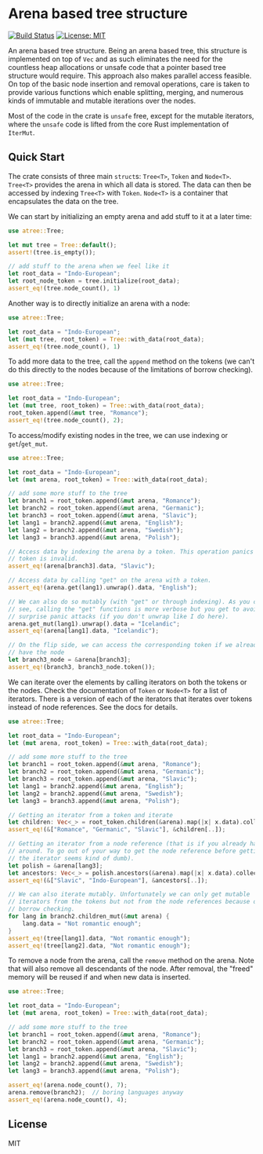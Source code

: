 # Arena based tree structure

[![Build Status](https://travis-ci.com/macthecadillac/atree.svg?branch=master)](https://travis-ci.com/macthecadillac/atree)
[![License: MIT](https://img.shields.io/badge/License-MIT-yellow.svg)](https://opensource.org/licenses/MIT)

An arena based tree structure. Being an arena based tree, this structure is
implemented on top of `Vec` and as such eliminates the need for the countless
heap allocations or unsafe code that a pointer based tree structure would
require. This approach also makes parallel access feasible.  On top of the basic
node insertion and removal operations, care is taken to provide various
functions which enable splitting, merging, and numerous kinds of immutable and
mutable iterations over the nodes.

Most of the code in the crate is `unsafe` free, except for the mutable
iterators, where the `unsafe` code is lifted from the core Rust
implementation of `IterMut`.

## Quick Start

The crate consists of three main `struct`s: `Tree<T>`, `Token` and
`Node<T>`. `Tree<T>` provides the arena in which all data is stored.
The data can then be accessed by indexing `Tree<T>` with `Token`. `Node<T>`
is a container that encapsulates the data on the tree.

We can start by initializing an empty arena and add stuff to it at a later
time:
```rust
use atree::Tree;

let mut tree = Tree::default();
assert!(tree.is_empty());

// add stuff to the arena when we feel like it
let root_data = "Indo-European";
let root_node_token = tree.initialize(root_data);
assert_eq!(tree.node_count(), 1)
```

Another way is to directly initialize an arena with a node:
```rust
use atree::Tree;

let root_data = "Indo-European";
let (mut tree, root_token) = Tree::with_data(root_data);
assert_eq!(tree.node_count(), 1)
```

To add more data to the tree, call the `append` method on the tokens (we
can't do this directly to the nodes because of the limitations of borrow
checking).
```rust
use atree::Tree;

let root_data = "Indo-European";
let (mut tree, root_token) = Tree::with_data(root_data);
root_token.append(&mut tree, "Romance");
assert_eq!(tree.node_count(), 2);
```

To access/modify existing nodes in the tree, we can use indexing or
`get`/`get_mut`.
```rust
use atree::Tree;

let root_data = "Indo-European";
let (mut arena, root_token) = Tree::with_data(root_data);

// add some more stuff to the tree
let branch1 = root_token.append(&mut arena, "Romance");
let branch2 = root_token.append(&mut arena, "Germanic");
let branch3 = root_token.append(&mut arena, "Slavic");
let lang1 = branch2.append(&mut arena, "English");
let lang2 = branch2.append(&mut arena, "Swedish");
let lang3 = branch3.append(&mut arena, "Polish");

// Access data by indexing the arena by a token. This operation panics if the
// token is invalid.
assert_eq!(arena[branch3].data, "Slavic");

// Access data by calling "get" on the arena with a token.
assert_eq!(arena.get(lang1).unwrap().data, "English");

// We can also do so mutably (with "get" or through indexing). As you can
// see, calling the "get" functions is more verbose but you get to avoid
// surprise panic attacks (if you don't unwrap like I do here).
arena.get_mut(lang1).unwrap().data = "Icelandic";
assert_eq!(arena[lang1].data, "Icelandic");

// On the flip side, we can access the corresponding token if we already
// have the node
let branch3_node = &arena[branch3];
assert_eq!(branch3, branch3_node.token());
```

We can iterate over the elements by calling iterators on both the tokens
or the nodes. Check the documentation of `Token` or `Node<T>` for a list
of iterators. There is a version of each of the iterators that iterates
over tokens instead of node references. See the docs for details.
```rust
use atree::Tree;

let root_data = "Indo-European";
let (mut arena, root_token) = Tree::with_data(root_data);

// add some more stuff to the tree
let branch1 = root_token.append(&mut arena, "Romance");
let branch2 = root_token.append(&mut arena, "Germanic");
let branch3 = root_token.append(&mut arena, "Slavic");
let lang1 = branch2.append(&mut arena, "English");
let lang2 = branch2.append(&mut arena, "Swedish");
let lang3 = branch3.append(&mut arena, "Polish");

// Getting an iterator from a token and iterate
let children: Vec<_> = root_token.children(&arena).map(|x| x.data).collect();
assert_eq!(&["Romance", "Germanic", "Slavic"], &children[..]);

// Getting an iterator from a node reference (that is if you already have it
// around. To go out of your way to get the node reference before getting
// the iterator seems kind of dumb).
let polish = &arena[lang3];
let ancestors: Vec<_> = polish.ancestors(&arena).map(|x| x.data).collect();
assert_eq!(&["Slavic", "Indo-European"], &ancestors[..]);

// We can also iterate mutably. Unfortunately we can only get mutable
// iterators from the tokens but not from the node references because of
// borrow checking.
for lang in branch2.children_mut(&mut arena) {
    lang.data = "Not romantic enough";
}
assert_eq!(tree[lang1].data, "Not romantic enough");
assert_eq!(tree[lang2].data, "Not romantic enough");
```

To remove a node from the arena, call the `remove` method on the arena. Note
that will also remove all descendants of the node. After removal, the "freed"
memory will be reused if and when new data is inserted.

```rust
use atree::Tree;

let root_data = "Indo-European";
let (mut arena, root_token) = Tree::with_data(root_data);

// add some more stuff to the tree
let branch1 = root_token.append(&mut arena, "Romance");
let branch2 = root_token.append(&mut arena, "Germanic");
let branch3 = root_token.append(&mut arena, "Slavic");
let lang1 = branch2.append(&mut arena, "English");
let lang2 = branch2.append(&mut arena, "Swedish");
let lang3 = branch3.append(&mut arena, "Polish");

assert_eq!(arena.node_count(), 7);
arena.remove(branch2);  // boring languages anyway
assert_eq!(arena.node_count(), 4);
```

## License

MIT
